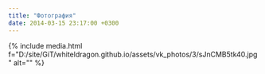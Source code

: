 ```yaml
---
title: "Фотография"
date: 2014-03-15 23:17:00 +0300
---
```



{% include media.html f="D:/site/GiT/whiteldragon.github.io/assets/vk_photos/3/sJnCMB5tk40.jpg" alt="" %}

